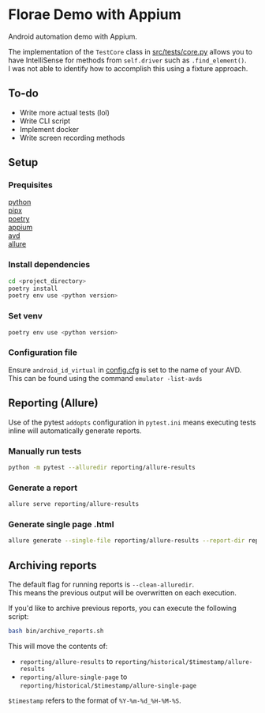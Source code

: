 # Florae Demo with Appium
Android automation demo with Appium.

The implementation of the `TestCore` class in [src/tests/core.py](src/tests/core.py) allows you to have IntelliSense for methods from `self.driver` such as `.find_element()`.  
I was not able to identify how to accomplish this using a fixture approach.

## To-do
- Write more actual tests (lol)
- Write CLI script
- Implement docker
- Write screen recording methods

## Setup
### Prequisites
[python](https://www.python.org/downloads/)  
[pipx](https://pipx.pypa.io/stable/installation/)  
[poetry](https://pipx.pypa.io/stable/installation/)  
[appium](https://appium.io/docs/en/2.0/quickstart/install/)  
[avd](https://developer.android.com/studio/run/emulator)  
[allure](https://allurereport.org/docs/install/)

### Install dependencies
```bash
cd <project_directory>
poetry install
poetry env use <python version>
```

### Set venv
```bash
poetry env use <python version>
```

### Configuration file
Ensure `android_id_virtual` in [config.cfg](config.cfg) is set to the name of your AVD.  
This can be found using the command `emulator -list-avds`

## Reporting (Allure)
Use of the pytest `addopts` configuration in `pytest.ini` means executing tests inline will automatically generate reports.

### Manually run tests
```bash
python -m pytest --alluredir reporting/allure-results
```

### Generate a report
```bash
allure serve reporting/allure-results
```

### Generate single page .html
```bash
allure generate --single-file reporting/allure-results --report-dir reporting/allure-single-page --clean
```

## Archiving reports
The default flag for running reports is `--clean-alluredir`.  
This means the previous output will be overwritten on each execution.  

If you'd like to archive previous reports, you can execute the following script:
```bash
bash bin/archive_reports.sh
```

This will move the contents of:
- `reporting/allure-results` to `reporting/historical/$timestamp/allure-results`  
- `reporting/allure-single-page` to `reporting/historical/$timestamp/allure-single-page`  

`$timestamp` refers to the format of `%Y-%m-%d_%H-%M-%S`.